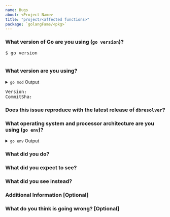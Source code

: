 ```yaml
---
name: Bugs
about: <Project Name>
title: "project/<affected functions>"
package: `golangFame/<pkg>`
---
```


<!--
Please answer these questions before submitting your issue. Thanks!
-->

### What version of Go are you using (`go version`)?

<pre>
$ go version

</pre>

### What version are you using?

<details><summary><code>go mod</code> Output</summary><br><pre>
$ go list -m github.com/golangFame/...

</pre></details>


<pre>
Version: 
CommitSha: 
</pre>

### Does this issue reproduce with the latest release of `dbresolver`?

### What operating system and processor architecture are you using (`go env`)?

<details><summary><code>go env</code> Output</summary><br><pre>
$ go env

</pre></details>

### What did you do?

<!--
If possible, provide a recipe for reproducing the error.
A complete runnable program is good.
A link on go.dev/play is best.
-->

### What did you expect to see?

### What did you see instead?

### Additional Information [Optional]

<!--
Provide any additional information, logs, error messages, or relevant context]
-->

### What do you think is going wrong? [Optional]

